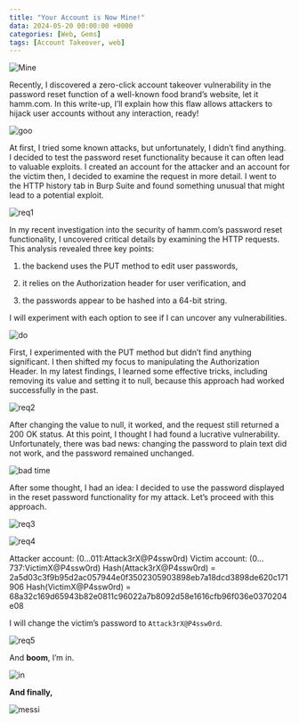 ```yaml
---
title: "Your Account is Now Mine!"
data: 2024-05-20 00:00:00 +0000
categories: [Web, Gems]
tags: [Account Takeover, web]
---
```


![Mine](https://miro.medium.com/v2/resize:fit:640/format:webp/1*2ygmQdER3eGgpaNjRGHa_w.gif)

Recently, I discovered a zero-click account takeover vulnerability in the password reset function of a well-known food brand’s website, let it hamm.com. In this write-up, I’ll explain how this flaw allows attackers to hijack user accounts without any interaction, ready!

![goo](https://miro.medium.com/v2/resize:fit:534/format:webp/1*wDYkZjpQ4BvMkh9HmA_ZAQ.gif)

At first, I tried some known attacks, but unfortunately, I didn’t find anything. I decided to test the password reset functionality because it can often lead to valuable exploits. I created an account for the attacker and an account for the victim then, I decided to examine the request in more detail. I went to the HTTP history tab in Burp Suite and found something unusual that might lead to a potential exploit.

![req1](https://miro.medium.com/v2/resize:fit:720/format:webp/1*QIMfh4x5GbA_wTXhBPtRBQ.png)

In my recent investigation into the security of hamm.com’s password reset functionality, I uncovered critical details by examining the HTTP requests. This analysis revealed three key points:
1. the backend uses the PUT method to edit user passwords,

2. it relies on the Authorization header for user verification, and

3. the passwords appear to be hashed into a 64-bit string.
   
I will experiment with each option to see if I can uncover any vulnerabilities.

![do](https://miro.medium.com/v2/resize:fit:640/format:webp/1*DxT5nsl3yZitySIQtiz7Lw.gif)

First, I experimented with the PUT method but didn’t find anything significant. I then shifted my focus to manipulating the Authorization Header. In my latest findings, I learned some effective tricks, including removing its value and setting it to null, because this approach had worked successfully in the past.

![req2](https://miro.medium.com/v2/resize:fit:720/format:webp/1*ElIKjeovW7BkK7_Sfe0T6w.png)

After changing the value to null, it worked, and the request still returned a 200 OK status. At this point, I thought I had found a lucrative vulnerability. Unfortunately, there was bad news: changing the password to plain text did not work, and the password remained unchanged.

![bad time](https://miro.medium.com/v2/resize:fit:492/format:webp/1*ujx0BvV0sZgI91N6sOGylg.gif)

After some thought, I had an idea: I decided to use the password displayed in the reset password functionality for my attack. Let’s proceed with this approach.

![req3](https://miro.medium.com/v2/resize:fit:720/format:webp/1*TZsZHCXsK_gMlHhFDl5Dbg.png)

![req4](https://miro.medium.com/v2/resize:fit:720/format:webp/1*a4DgteJudBEzDQ2NJbh5fw.png)

Attacker account: (0…011:Attack3rX@P4ssw0rd)
Victim account: (0…737:VictimX@P4ssw0rd)
Hash(Attack3rX@P4ssw0rd) = 2a5d03c3f9b95d2ac057944e0f3502305903898eb7a18dcd3898de620c171906
Hash(VictimX@P4ssw0rd) = 68a32c169d65943b82e0811c96022a7b8092d58e1616cfb96f036e0370204e08
<br>

I will change the victim’s password to ```Attack3rX@P4ssw0rd```.

![req5](https://miro.medium.com/v2/resize:fit:720/format:webp/1*MApiYqQM4OwakIfh1sxKIA.png)

And **boom**, I’m in.

![in](https://miro.medium.com/v2/resize:fit:720/format:webp/1*ipkL0s0s7fOISKMhIhw3Sg.png)

**And finally,**

![messi](https://miro.medium.com/v2/resize:fit:440/format:webp/1*sr3Yw7sEtUACWyYsLgQFGw.gif)
